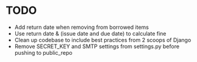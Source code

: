 # TODO

* Add return date when removing from borrowed items
* Use return date & (issue date and due date) to calculate fine
* Clean up codebase to include best practices from 2 scoops of Django
* Remove SECRET_KEY and SMTP settings from settings.py before pushing to public_repo

